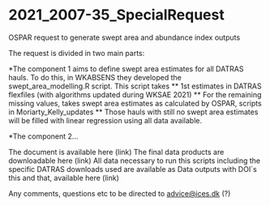 # 2021_2007-35_SpecialRequest
OSPAR request to generate swept area and abundance index outputs

The request is divided in two main parts:

*The component 1 aims to define swept area estimates for all DATRAS hauls. To do this, in WKABSENS they developed the swept_area_modelling.R script. This script takes 
  ** 1st estimates in DATRAS flexfiles (with algorithms updated during WKSAE 2021)
  ** For the remaining missing values, takes swept area estimates as calculated by OSPAR, scripts in Moriarty_Kelly_updates 
  ** Those hauls with still no swept area estimates will be filled with linear regression using all data available.
  
*The component 2...

The document is available here (link)
The final data products are downloadable here (link)
All data necessary to run this scripts including the specific DATRAS downloads used are available as Data outputs with DOI´s this and that, available here (link)

Any comments, questions etc to be directed to advice@ices.dk (?)
